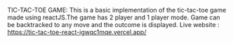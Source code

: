 TIC-TAC-TOE GAME: This is a basic implementation of the tic-tac-toe game made using reactJS.The game has 2 player and 1 player mode. Game can be backtracked to any move and the outcome is displayed. Live website : https://tic-tac-toe-react-igwqc1mqe.vercel.app/